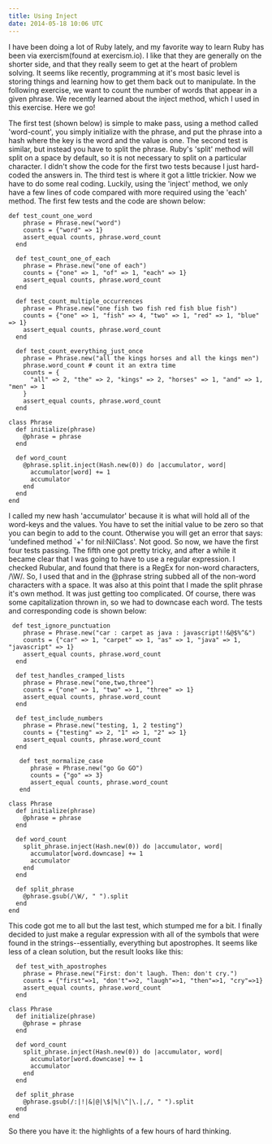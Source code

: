 ```yaml
---
title: Using Inject
date: 2014-05-18 10:06 UTC
---
```


I have been doing a lot of Ruby lately, and my favorite way to learn Ruby has been via exercism(found at exercism.io).
I like that they are generally on the shorter side, and that they really seem to get at the heart of problem solving.
It seems like recently, programming at it's most basic level is storing things and learning how to get them back
out to manipulate. In the following exercise, we want to count the number of words that appear in a given
phrase. We recently learned about the inject method, which I used in this exercise. Here we go!

The first test (shown below) is simple to make pass, using a method called 'word-count', you simply initialize with the phrase, and
put the phrase into a hash where the key is the word and the value is one. The second test is similar, but instead you have
to split the phrase. Ruby's 'split' method will split on a space by default, so it is not necessary to split on a particular
character. I didn't show the code for the first two tests because I just hard-coded the answers in. The third test is
where it got a little trickier. Now we have to do some real coding. Luckily, using the 'inject'
method, we only have a few lines of code compared with more required using the 'each' method. The first few tests and
the code are shown below:

```
def test_count_one_word
    phrase = Phrase.new("word")
    counts = {"word" => 1}
    assert_equal counts, phrase.word_count
  end

  def test_count_one_of_each
    phrase = Phrase.new("one of each")
    counts = {"one" => 1, "of" => 1, "each" => 1}
    assert_equal counts, phrase.word_count
  end

  def test_count_multiple_occurrences
    phrase = Phrase.new("one fish two fish red fish blue fish")
    counts = {"one" => 1, "fish" => 4, "two" => 1, "red" => 1, "blue" => 1}
    assert_equal counts, phrase.word_count
  end

  def test_count_everything_just_once
    phrase = Phrase.new("all the kings horses and all the kings men")
    phrase.word_count # count it an extra time
    counts = {
      "all" => 2, "the" => 2, "kings" => 2, "horses" => 1, "and" => 1, "men" => 1
    }
    assert_equal counts, phrase.word_count
  end
```
```
class Phrase
  def initialize(phrase)
    @phrase = phrase
  end

  def word_count
    @phrase.split.inject(Hash.new(0)) do |accumulator, word|
      accumulator[word] += 1
      accumulator
    end
  end
end
```

I called my new hash 'accumulator' because it is what will hold all of the word-keys and the values. You have to set the initial
value to be zero so that you can begin to add to the count. Otherwise you will get an error that says: 'undefined method `+' for nil:NilClass'.
Not good. So now, we have the first four tests passing. The fifth one got pretty tricky, and after a while it
 became clear that I was going to
have to use a regular expression. I checked Rubular, and found that there is a RegEx for non-word characters, /\W/. So,
I used that and in the @phrase string subbed all of the non-word characters with a space. It was also at this point that
I made the split phrase it's own method. It was just getting too complicated. Of course, there was some capitalization
thrown in, so we had to downcase each word. The tests and corresponding code is shown below:

```
 def test_ignore_punctuation
    phrase = Phrase.new("car : carpet as java : javascript!!&@$%^&")
    counts = {"car" => 1, "carpet" => 1, "as" => 1, "java" => 1, "javascript" => 1}
    assert_equal counts, phrase.word_count
  end

  def test_handles_cramped_lists
    phrase = Phrase.new("one,two,three")
    counts = {"one" => 1, "two" => 1, "three" => 1}
    assert_equal counts, phrase.word_count
  end

  def test_include_numbers
    phrase = Phrase.new("testing, 1, 2 testing")
    counts = {"testing" => 2, "1" => 1, "2" => 1}
    assert_equal counts, phrase.word_count
  end

   def test_normalize_case
      phrase = Phrase.new("go Go GO")
      counts = {"go" => 3}
      assert_equal counts, phrase.word_count
   end
```

```
class Phrase
  def initialize(phrase)
    @phrase = phrase
  end

  def word_count
    split_phrase.inject(Hash.new(0)) do |accumulator, word|
      accumulator[word.downcase] += 1
      accumulator
    end
  end

  def split_phrase
    @phrase.gsub(/\W/, " ").split
  end
end
```

This code got me to all but the last test, which stumped me for a bit. I finally decided to just make a regular expression
with all of the symbols that were found in the strings--essentially, everything but apostrophes. It seems like less of a
clean solution, but the result looks like this:

```
  def test_with_apostrophes
    phrase = Phrase.new("First: don't laugh. Then: don't cry.")
    counts = {"first"=>1, "don't"=>2, "laugh"=>1, "then"=>1, "cry"=>1}
    assert_equal counts, phrase.word_count
  end
```

```
class Phrase
  def initialize(phrase)
    @phrase = phrase
  end

  def word_count
    split_phrase.inject(Hash.new(0)) do |accumulator, word|
      accumulator[word.downcase] += 1
      accumulator
    end
  end

  def split_phrase
    @phrase.gsub(/:|!|&|@|\$|%|\^|\.|,/, " ").split
  end
end
```

So there you have it: the highlights of a few hours of hard thinking.

